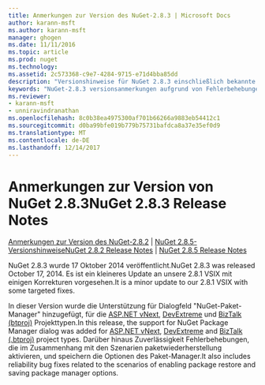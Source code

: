 ```yaml
---
title: Anmerkungen zur Version des NuGet-2.8.3 | Microsoft Docs
author: karann-msft
ms.author: karann-msft
manager: ghogen
ms.date: 11/11/2016
ms.topic: article
ms.prod: nuget
ms.technology: 
ms.assetid: 2c573368-c9e7-4284-9715-e71d4bba85dd
description: "Versionshinweise für NuGet 2.8.3 einschließlich bekannte Probleme, Fehlerbehebungen, Funktionen und Archivierung von dcrs Design."
keywords: "NuGet-2.8.3 versionsanmerkungen aufgrund von Fehlerbehebungen, bekannte Probleme, zusätzliche Funktionen, Archivierung von dcrs Design"
ms.reviewer:
- karann-msft
- unniravindranathan
ms.openlocfilehash: 8c0b38ea4975300af701b66266a9883eb54412c1
ms.sourcegitcommit: d0ba99bfe019b779b75731bafdca8a37e35ef0d9
ms.translationtype: MT
ms.contentlocale: de-DE
ms.lasthandoff: 12/14/2017
---
```

# <a name="nuget-283-release-notes"></a><span data-ttu-id="760b9-104">Anmerkungen zur Version von NuGet 2.8.3</span><span class="sxs-lookup"><span data-stu-id="760b9-104">NuGet 2.8.3 Release Notes</span></span>

<span data-ttu-id="760b9-105">[Anmerkungen zur Version des NuGet-2.8.2](../release-notes/nuget-2.8.2.md) | [NuGet 2.8.5-Versionshinweise](../release-notes/nuget-2.8.5.md)</span><span class="sxs-lookup"><span data-stu-id="760b9-105">[NuGet 2.8.2 Release Notes](../release-notes/nuget-2.8.2.md) | [NuGet 2.8.5 Release Notes](../release-notes/nuget-2.8.5.md)</span></span>

<span data-ttu-id="760b9-106">NuGet 2.8.3 wurde 17 Oktober 2014 veröffentlicht.</span><span class="sxs-lookup"><span data-stu-id="760b9-106">NuGet 2.8.3 was released October 17, 2014.</span></span> <span data-ttu-id="760b9-107">Es ist ein kleineres Update an unsere 2.8.1 VSIX mit einigen Korrekturen vorgesehen.</span><span class="sxs-lookup"><span data-stu-id="760b9-107">It is a minor update to our 2.8.1 VSIX with some targeted fixes.</span></span>

<span data-ttu-id="760b9-108">In dieser Version wurde die Unterstützung für Dialogfeld "NuGet-Paket-Manager" hinzugefügt, für die [ASP.NET vNext](http://www.asp.net/vnext), [DevExtreme](http://js.devexpress.com/) und [BizTalk (btproj)](http://msdn.microsoft.com/library/aa577497.aspx) Projekttypen.</span><span class="sxs-lookup"><span data-stu-id="760b9-108">In this release, the support for NuGet Package Manager dialog was added for [ASP.NET vNext](http://www.asp.net/vnext), [DevExtreme](http://js.devexpress.com/) and [BizTalk (.btproj)](http://msdn.microsoft.com/library/aa577497.aspx) project types.</span></span> <span data-ttu-id="760b9-109">Darüber hinaus Zuverlässigkeit Fehlerbehebungen, die im Zusammenhang mit den Szenarien paketwiederherstellung aktivieren, und speichern die Optionen des Paket-Manager.</span><span class="sxs-lookup"><span data-stu-id="760b9-109">It also includes reliability bug fixes related to the scenarios of enabling package restore and saving package manager options.</span></span>
